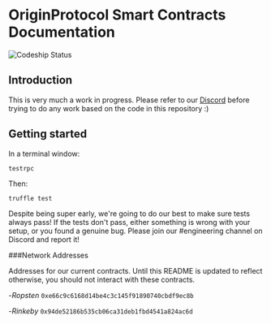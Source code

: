 # OriginProtocol Smart Contracts Documentation

![Codeship Status](https://app.codeship.com/projects/279083/status?branch=master)

## Introduction

This is very much a work in progress. Please refer to our [Discord](http://originprotocol.com/discord)
before trying to do any work based on the code in this repository :)

## Getting started

In a terminal window:

```
testrpc
```

Then:

```
truffle test
```

Despite being super early, we're going to do our best to make sure tests always pass!
If the tests don't pass, either something is wrong with your setup, or you found a
genuine bug. Please join our #engineering channel on Discord and report it!

###Network Addresses

Addresses for our current contracts. Until this README is updated to reflect otherwise,
you should not interact with these contracts.

-*Ropsten* `0xe66c9c6168d14be4c3c145f91890740cbdf9ec8b`
 
-*Rinkeby* `0x94de52186b535cb06ca31deb1fbd4541a824ac6d`

